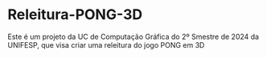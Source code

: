 # Releitura-PONG-3D
Este é um projeto da UC de Computação Gráfica do 2º Smestre de 2024 da UNIFESP, que visa criar uma releitura do jogo PONG em 3D
